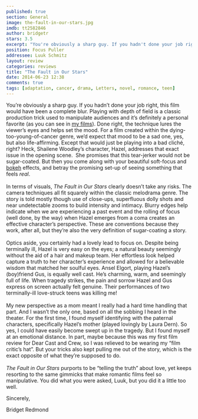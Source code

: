 ```yaml
---
published: true
section: General
image: the-fault-in-our-stars.jpg
imdb: tt2582846
author: bridgetr 
stars: 3.5
excerpt: "You're obviously a sharp guy. If you hadn't done your job right, this film would have been a complete blur."
position: Focus Puller
addressee: Luuk Schmitz
layout: review
categories: reviews
title: "The Fault in Our Stars"
date: 2014-06-23 12:38
comments: true
tags: [adaptation, cancer, drama, Letters, novel, romance, teen]
---
```

You&rsquo;re obviously a sharp guy. If you hadn&rsquo;t done your job right, this film would have been a complete blur. Playing with depth of field is a classic production trick used to manipulate audiences and it&rsquo;s definitely a personal favorite (as you can see in <a href="http://firstkissfilms.com/index2.php#!/{_home_}">my films</a>). Done right, the technique lures the viewer&rsquo;s eyes and helps set the mood. For a film created within the dying-too-young-of-cancer genre, we&rsquo;d expect that mood to be a sad one, yes, but also life-affirming. Except that would just be playing into a bad clich&eacute;, right? Heck, <span class="itemprop">Shailene Woodley&rsquo;s</span> character, Hazel, addresses that exact issue in the opening scene. &nbsp;She promises that this tear-jerker would not be sugar-coated. But then you come along with your beautiful soft-focus and <a href="http://en.wikipedia.org/wiki/Bokeh">bokeh</a> effects, and betray the promising set-up of seeing something that feels <em>real</em>.<br /> <br /> In terms of visuals, <em>The Fault in Our Stars </em>clearly<em> </em>doesn&rsquo;t take any risks. The camera techniques all fit squarely within the classic melodrama genre. The story is told mostly though use of close-ups, superfluous dolly shots and near undetectable zooms to build intensity and intimacy. Blurry edges help indicate when we are experiencing a past event and the rolling of focus (well done, by the way) when Hazel emerges from a coma creates an effective character&rsquo;s perspective. These are conventions because they work, after all, but they&rsquo;re also the very definition of sugar-coating a story.<br /> <br /> Optics aside, you certainly had a lovely lead to focus on. Despite being terminally ill, Hazel is very easy on the eyes; a natural beauty seemingly without the aid of a hair and makeup team. Her effortless look helped capture a truth to her character&rsquo;s experience and allowed for a believable wisdom that matched her soulful eyes. Ansel Elgort, playing Hazel&rsquo;s (boy)friend Gus, is equally well cast. He&rsquo;s charming, warm, and seemingly full of life. When tragedy strikes, the pain and sorrow Hazel and Gus express on screen actually felt genuine. Their performances of two terminally-ill love-struck teens was killing me! <br /> <br /> My new perspective as a mom meant I really had a hard time handling that part. And I wasn&rsquo;t the only one, based on all the sobbing I heard in the theater. For the first time, I found myself identifying with the paternal characters, specifically Hazel&rsquo;s mother (played lovingly by Laura Dern). So yes, I could have easily become swept up in the tragedy. But I found myself at an emotional distance. In part, maybe because this was my first film review for Dear Cast and Crew, so I was relieved to be wearing my &ldquo;film critic&rsquo;s hat&rdquo;. But your tricks also kept pulling me out of the story, which is the exact opposite of what they&rsquo;re supposed to do. <br /> <br /> <em>The Fault in Our Stars</em> purports to be &#8220;telling the truth&#8221; about love, yet keeps resorting to the same gimmicks that make romantic films feel so manipulative. You did what you were asked, Luuk, but you did it a little too well.</p>
<p>Sincerely,</p>
<p>Bridget Redmond<br />
